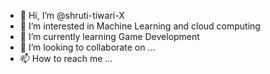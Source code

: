 - 👋 Hi, I’m @shruti-tiwari-X
- 👀 I’m interested in Machine Learning and cloud computing
- 🌱 I’m currently learning Game Development
- 💞️ I’m looking to collaborate on ...
- 📫 How to reach me ...

<!---
shruti-tiwari-X/shruti-tiwari-X is a ✨ special ✨ repository because its `README.md` (this file) appears on your GitHub profile.
You can click the Preview link to take a look at your changes.
--->
